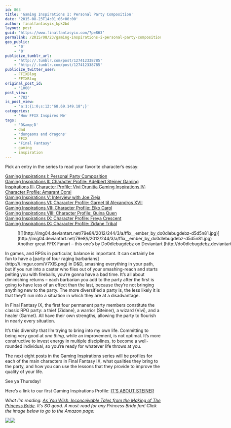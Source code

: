 ```yaml
---
id: 863
title: 'Gaming Inspirations I: Personal Party Composition'
date: '2015-08-23T14:01:06+00:00'
author: finalfantasyix_kpk2bd
layout: post
guid: 'https://www.finalfantasyix.com/?p=863'
permalink: /2015/08/23/gaming-inspirations-i-personal-party-composition/
geo_public:
    - '0'
    - '0'
publicize_tumblr_url:
    - 'http://.tumblr.com/post/127412338785'
    - 'http://.tumblr.com/post/127412338785'
publicize_twitter_user:
    - FFIXBlog
    - FFIXBlog
original_post_id:
    - '1000'
post_view:
    - '782'
is_post_view:
    - 'a:1:{i:0;s:12:"68.69.149.18";}'
categories:
    - 'How FFIX Inspires Me'
tags:
    - 'D&amp;D'
    - dnd
    - 'dungeons and dragons'
    - FFIX
    - 'Final Fantasy'
    - gaming
    - inspiration
---
```


Pick an entry in the series to read your favorite character’s essay:

[Gaming Inspirations I: Personal Party Composition](https://www.finalfantasyix.com/2015/08/23/gaming-inspirations-i-personal-party-composition/)  
[Gaming Inspirations II: Character Profile: Adelbert Steiner  ](https://www.finalfantasyix.com/2015/08/27/gaming-inspirations-ii-character-profile-adelbert-steiner/)[Gaming Inspirations III: Character Profile: Vivi Orunitia  ](https://www.finalfantasyix.com/2015/08/30/gaming-inspirations-iii-character-profile-vivi-orunitia/)[Gaming Inspirations IV: Character Profile: Amarant Coral](https://www.finalfantasyix.com/2015/09/06/gaming-inspirations-iv-character-profile-amarant-coral/)  
[Gaming Inspirations V: Interview with Joe Zieja](https://www.finalfantasyix.com/2015/09/08/gaming-inspirations-v-interview-joe-zieja-author-voiceover-artist-musician/)  
[Gaming Inspirations VI: Character Profile: Garnet til Alexandros XVII](https://www.finalfantasyix.com/2015/09/24/gaming-inspirations-vi-character-profile-garnet-til-alexandros-xvii/)  
[Gaming Inspirations VII: Character Profile: Eiko Carol](https://www.finalfantasyix.com/2015/10/18/gaming-inspirations-vii-character-profile-eiko-carol/)  
[Gaming Inspirations VIII: Character Profile: Quina Quen](https://www.finalfantasyix.com/2015/10/25/gaming-inspirations-viii-character-profile-quina-quen/)  
[Gaming Inspirations IX: Character Profile: Freya Crescent](https://www.finalfantasyix.com/2015/11/01/gaming-inspirations-ix-character-profile-freya-crescent/)  
[Gaming Inspirations IX: Character Profile: Zidane Tribal](https://www.finalfantasyix.com/2015/11/01/gaming-inspirations-x-character-profile-zidane-tribal/)

<figure class="wp-caption aligncenter" style="width: 900px">[![](http://img04.deviantart.net/79e8/i/2012/244/3/a/ffix__ember_by_do0dlebugdebz-d5d5n81.jpg)](http://img04.deviantart.net/79e8/i/2012/244/3/a/ffix__ember_by_do0dlebugdebz-d5d5n81.jpg)<figcaption class="wp-caption-text">Another great FFIX Fanart – this one’s by Do0dlebugdebz on Deviantart (http://do0dlebugdebz.deviantart.com/).</figcaption></figure>In games, and RPGs in particular, balance is important. It can certainly be fun to have a [party of four raging barbarians](http://i.imgur.com/V7XIS.png) in D&amp;D, smashing everything in your path, but if you run into a caster who flies out of your smashing-reach and starts pelting you with fireballs, you’re gonna have a bad time. It’s all about diminishing returns – each barbarian you add to the party after the first is going to have less of an effect than the last, because they’re not bringing anything new to the party. The more diversified a party is, the less likely it is that they’ll run into a situation in which they are at a disadvantage.

In Final Fantasy IX, the first four permanent party members constitute the classic RPG party: a thief (Zidane), a warrior (Steiner), a wizard (Vivi), and a healer (Garnet). All have their own strengths, allowing the party to flourish in nearly every situation.

It’s this diversity that I’m trying to bring into my own life. Committing to being very good at *one thing,* while an improvement, is not optimal. It’s more constructive to invest energy in multiple disciplines, to become a well-rounded individual, so you’re ready for whatever life throws at you.

The next eight posts in the Gaming Inspirations series will be profiles for each of the main characters in Final Fantasy IX, what qualities they bring to the party, and how you can use the lessons that they provide to improve the quality of your life.

See ya Thursday!

Here’s a link to our first Gaming Inspirations Profile: [IT’S ABOUT STEINER](https://www.finalfantasyix.com/2015/08/27/gaming-inspirations-ii-character-profile-adelbert-steiner/)

*What I’m reading: <span style="text-decoration: underline;">[As You Wish: Inconceivable Tales from the Making of The Princess Bride](http://www.amazon.com/gp/product/1476764026/ref=as_li_tl?ie=UTF8&camp=1789&creative=9325&creativeASIN=1476764026&linkCode=as2&tag=realifrolpla-20&linkId=C2H2AJPT6AERLG5S)</span>. It’s SO good. A must-read for any Princess Bride fan! Click the image below to go to the Amazon page:*

[![](http://ws-na.amazon-adsystem.com/widgets/q?_encoding=UTF8&ASIN=1476764026&Format=_SL110_&ID=AsinImage&MarketPlace=US&ServiceVersion=20070822&WS=1&tag=realifrolpla-20)](http://www.amazon.com/gp/product/1476764026/ref=as_li_tl?ie=UTF8&camp=1789&creative=9325&creativeASIN=1476764026&linkCode=as2&tag=realifrolpla-20&linkId=IPHI72YG63SVUC34)![](http://ir-na.amazon-adsystem.com/e/ir?t=realifrolpla-20&l=as2&o=1&a=1476764026)